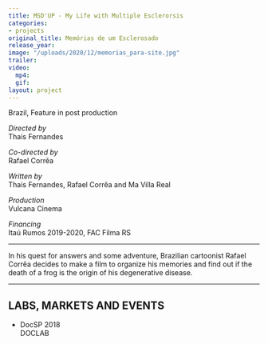 ```yaml
---
title: MSD'UP - My Life with Multiple Esclerorsis
categories:
- projects
original_title: Memórias de um Esclerosado
release_year: 
image: "/uploads/2020/12/memorias_para-site.jpg"
trailer: 
video:
  mp4: 
  gif: 
layout: project
---
```


Brazil, Feature in post production

*Directed by*\
Thais Fernandes

*Co-directed by*\
Rafael Corrêa

*Written by*\
Thais Fernandes, Rafael Corrêa and Ma Villa Real

*Production*\
Vulcana Cinema

*Financing*\
Itaú Rumos 2019-2020, FAC Filma RS

---

In his quest for answers and some adventure, Brazilian cartoonist Rafael Corrêa decides to make a film to organize his memories and find out if the death of a frog is the origin of his degenerative disease. 

---

## LABS, MARKETS AND EVENTS

* DocSP 2018\
  DOCLAB